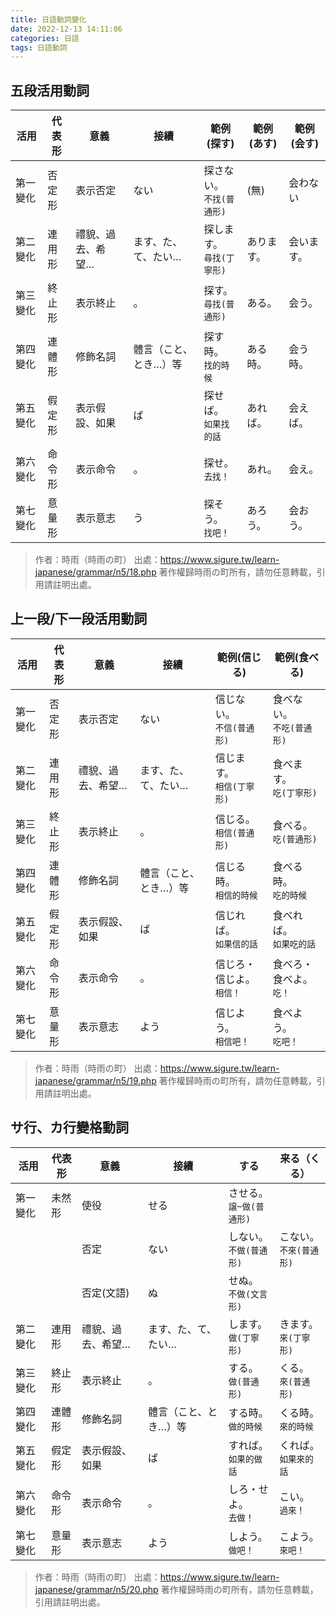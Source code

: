 ```yaml
---
title: 日語動詞變化
date: 2022-12-13 14:11:06
categories: 日語
tags: 日語動詞
---
```


## 五段活用動詞

| 活用     | 代表形 | 意義              | 接續                  | 範例(探す)                   | 範例(あす) | 範例(会す) |
|----------|--------|-------------------|-----------------------|------------------------------|------------|------------|
| 第一變化 | 否定形 | 表示否定          | ない                  | 探さない。<br>`不找(普通形)` | (無)       | 会わない   |
| 第二變化 | 連用形 | 禮貌、過去、希望… | ます、た、て、たい…   | 探します。<br>`尋找(丁寧形)` | あります。 | 会います。 |
| 第三變化 | 終止形 | 表示終止          | 。                    | 探す。    <br>`尋找(普通形)` | ある。     | 会う。     |
| 第四變化 | 連體形 | 修飾名詞          | 體言（こと、とき…）等 | 探す時。  <br>`找的時候`     | ある時。   | 会う時。   |
| 第五變化 | 假定形 | 表示假設、如果    | ば                    | 探せば。  <br>`如果找的話`   | あれば。   | 会えば。   |
| 第六變化 | 命令形 | 表示命令          | 。                    | 探せ。    <br>`去找！`       | あれ。     | 会え。     |
| 第七變化 | 意量形 | 表示意志          | う                    | 探そう。  <br>`找吧！`       | あろう。   | 会おう。   |

>作者：時雨（時雨の町）
>出處：https://www.sigure.tw/learn-japanese/grammar/n5/18.php
>著作權歸時雨の町所有，請勿任意轉載，引用請註明出處。


## 上一段/下一段活用動詞

| 活用     | 代表形 | 意義              | 接續                  | 範例(信じる)                       | 範例(食べる)                       |
|----------|--------|-------------------|-----------------------|------------------------------------|------------------------------------|
| 第一變化 | 否定形 | 表示否定          | ない                  | 信じない。      <br>`不信(普通形)` | 食べない。      <br>`不吃(普通形)` |
| 第二變化 | 連用形 | 禮貌、過去、希望… | ます、た、て、たい…   | 信じます。      <br>`相信(丁寧形)` | 食べます。      <br>`吃(丁寧形)`   |
| 第三變化 | 終止形 | 表示終止          | 。                    | 信じる。        <br>`相信(普通形)` | 食べる。        <br>`吃(普通形)`   |
| 第四變化 | 連體形 | 修飾名詞          | 體言（こと、とき…）等 | 信じる時。      <br>`相信的時候`   | 食べる時。      <br>`吃的時候`     |
| 第五變化 | 假定形 | 表示假設、如果    | ば                    | 信じれば。      <br>`如果信的話`   | 食べれば。      <br>`如果吃的話`   |
| 第六變化 | 命令形 | 表示命令          | 。                    | 信じろ・信じよ。<br>`相信！`       | 食べろ・食べよ。<br>`吃！`         |
| 第七變化 | 意量形 | 表示意志          | よう                  | 信じよう。      <br>`相信吧！`     | 食べよう。      <br>`吃吧！`       |

>作者：時雨（時雨の町）
>出處：https://www.sigure.tw/learn-japanese/grammar/n5/19.php
>著作權歸時雨の町所有，請勿任意轉載，引用請註明出處。


## サ行、カ行變格動詞

| 活用     | 代表形 | 意義              | 接續                  | する                            | 来る（くる）                |
|----------|--------|-------------------|-----------------------|-------------------------------- |-----------------------------|
| 第一變化 | 未然形 | 使役              | せる                  | させる。    <br>`譲~做(普通形)` |                             |
|          |        | 否定              | ない                  | しない。    <br>`不做(普通形)`  | こない。 <br>`不來(普通形)` |
|          |        | 否定(文語)        | ぬ                    | せぬ。      <br>`不做(文言形)`  |                             |
| 第二變化 | 連用形 | 禮貌、過去、希望… | ます、た、て、たい…   | します。    <br>`做(丁寧形)`    | きます。 <br>`來(丁寧形)`   |
| 第三變化 | 終止形 | 表示終止          | 。                    | する。      <br>`做(普通形)`    | くる。   <br>`來(普通形)`   |
| 第四變化 | 連體形 | 修飾名詞          | 體言（こと、とき…）等 | する時。    <br>`做的時候`      | くる時。 <br>`來的時候`     |
| 第五變化 | 假定形 | 表示假設、如果    | ば                    | すれば。    <br>`如果的做話`    | くれば。 <br>`如果來的話`   |
| 第六變化 | 命令形 | 表示命令          | 。                    | しろ・せよ。<br>`去做！`        | こい。   <br>`過來！`       |
| 第七變化 | 意量形 | 表示意志          | よう                  | しよう。    <br>`做吧！`        | こよう。 <br>`來吧！`       |

>作者：時雨（時雨の町）
>出處：https://www.sigure.tw/learn-japanese/grammar/n5/20.php
>著作權歸時雨の町所有，請勿任意轉載，引用請註明出處。

